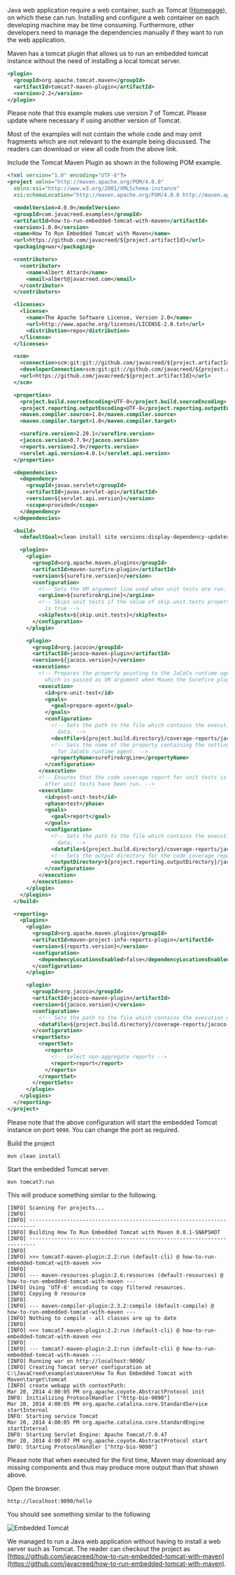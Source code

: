 Java web application require a web container, such as Tomcat ([Homepage](http://tomcat.apache.org/)), on which these can run.  Installing and configure a web container on each developing machine may be time consuming.  Furthermore, other developers need to manage the dependencies manually if they want to run the web application.

Maven has a tomcat plugin that allows us to run an embedded tomcat instance without the need of installing a local tomcat server.

```xml
<plugin>
  <groupId>org.apache.tomcat.maven</groupId>
  <artifactId>tomcat7-maven-plugin</artifactId>
  <version>2.2</version>
</plugin>
```

Please note that this example makes use version 7 of Tomcat.  Please update where necessary if using another version of Tomcat.

Most of the examples will not contain the whole code and may omit fragments which are not relevant to the example being discussed. The readers can download or view all code from the above link.

Include the Tomcat Maven Plugin as shown in the following POM example.

```xml
<?xml version="1.0" encoding="UTF-8"?>
<project xmlns="http://maven.apache.org/POM/4.0.0"
  xmlns:xsi="http://www.w3.org/2001/XMLSchema-instance"
  xsi:schemaLocation="http://maven.apache.org/POM/4.0.0 http://maven.apache.org/xsd/maven-4.0.0.xsd">

  <modelVersion>4.0.0</modelVersion>
  <groupId>com.javacreed.examples</groupId>
  <artifactId>how-to-run-embedded-tomcat-with-maven</artifactId>
  <version>1.0.0</version>
  <name>How To Run Embedded Tomcat with Maven</name>
  <url>https://github.com/javacreed/${project.artifactId}</url>
  <packaging>war</packaging>

  <contributors>
    <contributor>
      <name>Albert Attard</name>
      <email>albert@javacreed.com</email>
    </contributor>
  </contributors>

  <licenses>
    <license>
      <name>The Apache Software License, Version 2.0</name>
      <url>http://www.apache.org/licenses/LICENSE-2.0.txt</url>
      <distribution>repo</distribution>
    </license>
  </licenses>

  <scm>
    <connection>scm:git:git://github.com/javacreed/${project.artifactId}.git</connection>
    <developerConnection>scm:git:git://github.com/javacreed/${project.artifactId}.git</developerConnection>
    <url>https://github.com/javacreed/${project.artifactId}</url>
  </scm>

  <properties>
    <project.build.sourceEncoding>UTF-8</project.build.sourceEncoding>
    <project.reporting.outputEncoding>UTF-8</project.reporting.outputEncoding>
    <maven.compiler.source>1.8</maven.compiler.source>
    <maven.compiler.target>1.8</maven.compiler.target>

    <surefire.version>2.20.1</surefire.version>
    <jacoco.version>0.7.9</jacoco.version>
    <reports.version>2.9</reports.version>
    <servlet.api.version>4.0.1</servlet.api.version>
  </properties>

  <dependencies>
    <dependency>
      <groupId>javax.servlet</groupId>
      <artifactId>javax.servlet-api</artifactId>
      <version>${servlet.api.version}</version>
      <scope>provided</scope>
    </dependency>
  </dependencies>

  <build>
    <defaultGoal>clean install site versions:display-dependency-updates</defaultGoal>

    <plugins>
      <plugin>
        <groupId>org.apache.maven.plugins</groupId>
        <artifactId>maven-surefire-plugin</artifactId>
        <version>${surefire.version}</version>
        <configuration>
          <!-- Sets the VM argument line used when unit tests are run. -->
          <argLine>${surefireArgLine}</argLine>
          <!-- Skips unit tests if the value of skip.unit.tests property
            is true -->
          <skipTests>${skip.unit.tests}</skipTests>
        </configuration>
      </plugin>

      <plugin>
        <groupId>org.jacoco</groupId>
        <artifactId>jacoco-maven-plugin</artifactId>
        <version>${jacoco.version}</version>
        <executions>
          <!-- Prepares the property pointing to the JaCoCo runtime agent
            which is passed as VM argument when Maven the Surefire plugin is executed. -->
          <execution>
            <id>pre-unit-test</id>
            <goals>
              <goal>prepare-agent</goal>
            </goals>
            <configuration>
              <!-- Sets the path to the file which contains the execution
                data. -->
              <destFile>${project.build.directory}/coverage-reports/jacoco-ut.exec</destFile>
              <!-- Sets the name of the property containing the settings
                for JaCoCo runtime agent. -->
              <propertyName>surefireArgLine</propertyName>
            </configuration>
          </execution>
          <!-- Ensures that the code coverage report for unit tests is created
            after unit tests have been run. -->
          <execution>
            <id>post-unit-test</id>
            <phase>test</phase>
            <goals>
              <goal>report</goal>
            </goals>
            <configuration>
              <!-- Sets the path to the file which contains the execution
                data. -->
              <dataFile>${project.build.directory}/coverage-reports/jacoco-ut.exec</dataFile>
              <!-- Sets the output directory for the code coverage report. -->
              <outputDirectory>${project.reporting.outputDirectory}/jacoco-ut</outputDirectory>
            </configuration>
          </execution>
        </executions>
      </plugin>
    </plugins>
  </build>

  <reporting>
    <plugins>
      <plugin>
        <groupId>org.apache.maven.plugins</groupId>
        <artifactId>maven-project-info-reports-plugin</artifactId>
        <version>${reports.version}</version>
        <configuration>
          <dependencyLocationsEnabled>false</dependencyLocationsEnabled>
        </configuration>
      </plugin>

      <plugin>
        <groupId>org.jacoco</groupId>
        <artifactId>jacoco-maven-plugin</artifactId>
        <version>${jacoco.version}</version>
        <configuration>
          <!-- Sets the path to the file which contains the execution data. -->
          <dataFile>${project.build.directory}/coverage-reports/jacoco-ut.exec</dataFile>
        </configuration>
        <reportSets>
          <reportSet>
            <reports>
              <!-- select non-aggregate reports -->
              <report>report</report>
            </reports>
          </reportSet>
        </reportSets>
      </plugin>
    </plugins>
  </reporting>
</project>
```

Please note that the above configuration will start the embedded Tomcat instance on port `9090`.  You can change the port as required.


Build the project

```
mvn clean install
```

Start the embedded Tomcat server.

```
mvn tomcat7:run
```

This will produce something similar to the following.

```
[INFO] Scanning for projects...
[INFO]
[INFO] ------------------------------------------------------------------------
[INFO] Building How To Run Embedded Tomcat with Maven 0.0.1-SNAPSHOT
[INFO] ------------------------------------------------------------------------
[INFO]
[INFO] >>> tomcat7-maven-plugin:2.2:run (default-cli) @ how-to-run-embedded-tomcat-with-maven >>>
[INFO]
[INFO] --- maven-resources-plugin:2.6:resources (default-resources) @ how-to-run-embedded-tomcat-with-maven ---
[INFO] Using 'UTF-8' encoding to copy filtered resources.
[INFO] Copying 0 resource
[INFO]
[INFO] --- maven-compiler-plugin:2.3.2:compile (default-compile) @ how-to-run-embedded-tomcat-with-maven ---
[INFO] Nothing to compile - all classes are up to date
[INFO]
[INFO] <<< tomcat7-maven-plugin:2.2:run (default-cli) @ how-to-run-embedded-tomcat-with-maven <<<
[INFO]
[INFO] --- tomcat7-maven-plugin:2.2:run (default-cli) @ how-to-run-embedded-tomcat-with-maven ---
[INFO] Running war on http://localhost:9090/
[INFO] Creating Tomcat server configuration at C:\JavaCreed\examples\maven\How To Run Embedded Tomcat with Maven\target\tomcat
[INFO] create webapp with contextPath:
Mar 20, 2014 4:00:05 PM org.apache.coyote.AbstractProtocol init
INFO: Initializing ProtocolHandler ["http-bio-9090"]
Mar 20, 2014 4:00:05 PM org.apache.catalina.core.StandardService startInternal
INFO: Starting service Tomcat
Mar 20, 2014 4:00:05 PM org.apache.catalina.core.StandardEngine startInternal
INFO: Starting Servlet Engine: Apache Tomcat/7.0.47
Mar 20, 2014 4:00:07 PM org.apache.coyote.AbstractProtocol start
INFO: Starting ProtocolHandler ["http-bio-9090"]
```

Please note that when executed for the first time, Maven may download any missing components and thus may produce more output than that shown above.

Open the browser.

```
http://localhost:9090/hello
```

You should see something similar to the following

![Embedded Tomcat](img/Embedded-Tomcat.png)

We managed to run a Java web application without having to install a web server such as Tomcat.  The reader can checkout the project as [https://github.com/javacreed/how-to-run-embedded-tomcat-with-maven](https://github.com/javacreed/how-to-run-embedded-tomcat-with-maven).
